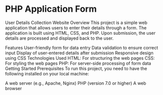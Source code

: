# PHP Application Form
User Details Collection Website
Overview
This project is a simple web application that allows users to enter their details through a form. The application is built using HTML, CSS, and PHP. Upon submission, the user details are processed and displayed back to the user.

Features
User-friendly form for data entry
Data validation to ensure correct input
Display of user-entered details after submission
Responsive design using CSS
Technologies Used
HTML: For structuring the web pages
CSS: For styling the web pages
PHP: For server-side processing of form data
Getting Started
Prerequisites
To run this project, you need to have the following installed on your local machine:

A web server (e.g., Apache, Nginx)
PHP (version 7.0 or higher)
A web browser
